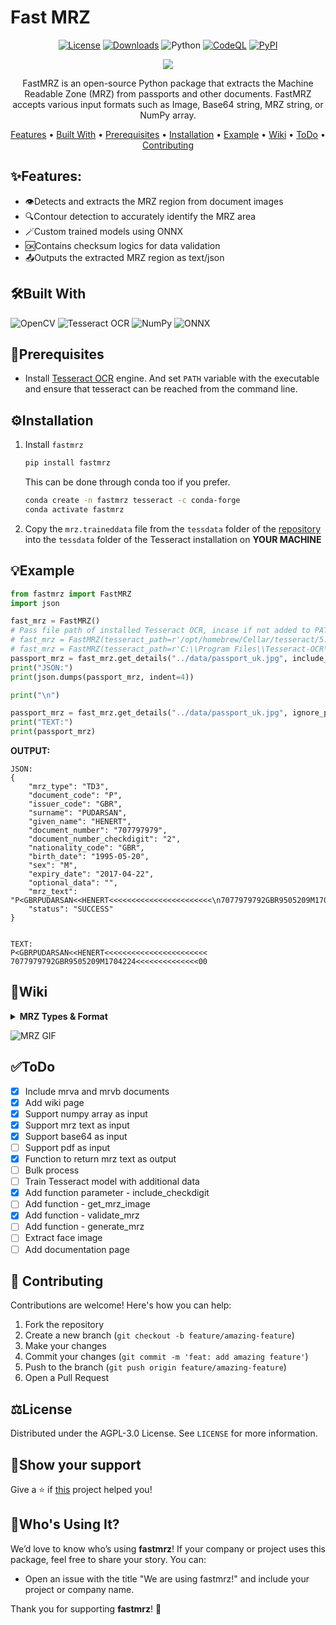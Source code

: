 # Fast MRZ

<div align="center">

[![License](https://img.shields.io/badge/license-AGPL%203.0-34D058?color=blue)](https://github.com/sivakumar-mahalingam/fastmrz/blob/main/LICENSE)
[![Downloads](https://static.pepy.tech/badge/fastmrz)](https://pypistats.org/packages/fastmrz)
![Python](https://img.shields.io/badge/python-3.8+-blue?logo=python&logoColor=959DA5)
[![CodeQL](https://github.com/sivakumar-mahalingam/fastmrz/actions/workflows/codeql.yml/badge.svg)](https://github.com/sivakumar-mahalingam/fastmrz/actions/workflows/codeql.yml)
[![PyPI](https://img.shields.io/pypi/v/fastmrz.svg?logo=pypi&logoColor=959DA5&color=blue)](https://pypi.org/project/fastmrz/)

<a href="https://github.com/sivakumar-mahalingam/fastmrz/" target="_blank">
    <img src="https://raw.githubusercontent.com/sivakumar-mahalingam/fastmrz/main/docs/FastMRZ.png" target="_blank" />
</a>

FastMRZ is an open-source Python package that extracts the Machine Readable Zone (MRZ) from passports and other documents. FastMRZ accepts various input formats such as Image, Base64 string, MRZ string, or NumPy array. 

[Features](#features) •
[Built With](#built-with) •
[Prerequisites](#prerequisites) •
[Installation](#installation) •
[Example](#example) •
[Wiki](#wiki) •
[ToDo](#todo) •
[Contributing](#contributing)

</div>

## ️✨Features:

- 👁️Detects and extracts the MRZ region from document images
- ️🔍Contour detection to accurately identify the MRZ area
- 🪄Custom trained models using ONNX 
- 🆗Contains checksum logics for data validation
- 📤Outputs the extracted MRZ region as text/json


## 🛠️Built With

![OpenCV](https://img.shields.io/badge/OpenCV-27338e?style=for-the-badge&logo=OpenCV&logoColor=white)
![Tesseract OCR](https://img.shields.io/badge/Tesseract%20OCR-0F9D58?style=for-the-badge&logo=google&logoColor=white)
![NumPy](https://img.shields.io/badge/numpy-316192?style=for-the-badge&logo=numpy&logoColor=white)
![ONNX](https://img.shields.io/badge/ONNX-7B7B7B?style=for-the-badge&logo=onnx&logoColor=white)

## 🚨Prerequisites
- Install [Tesseract OCR](https://tesseract-ocr.github.io/tessdoc/Installation.html) engine. And set `PATH` variable with the executable and ensure that tesseract can be reached from the command line. 

## ⚙️Installation

1. Install `fastmrz`
    ```bash
    pip install fastmrz
    ```
   This can be done through conda too if you prefer.

     ```bash
     conda create -n fastmrz tesseract -c conda-forge
     conda activate fastmrz
     ```

2. Copy  the `mrz.traineddata` file from the `tessdata` folder of the [repository](https://github.com/sivakumar-mahalingam/fastmrz/raw/main/tessdata/mrz.traineddata) into the `tessdata` folder of the Tesseract installation on **YOUR MACHINE**

## 💡Example

```Python
from fastmrz import FastMRZ
import json

fast_mrz = FastMRZ()
# Pass file path of installed Tesseract OCR, incase if not added to PATH variable
# fast_mrz = FastMRZ(tesseract_path=r'/opt/homebrew/Cellar/tesseract/5.3.4_1/bin/tesseract') # Default path in Mac
# fast_mrz = FastMRZ(tesseract_path=r'C:\\Program Files\\Tesseract-OCR\\tesseract.exe') # Default path in Windows
passport_mrz = fast_mrz.get_details("../data/passport_uk.jpg", include_checkdigit=False)
print("JSON:")
print(json.dumps(passport_mrz, indent=4))

print("\n")

passport_mrz = fast_mrz.get_details("../data/passport_uk.jpg", ignore_parse=True)
print("TEXT:")
print(passport_mrz)
```

**OUTPUT:**
```Console
JSON:
{
    "mrz_type": "TD3",
    "document_code": "P",
    "issuer_code": "GBR",
    "surname": "PUDARSAN",
    "given_name": "HENERT",
    "document_number": "707797979",
    "document_number_checkdigit": "2",
    "nationality_code": "GBR",
    "birth_date": "1995-05-20",
    "sex": "M",
    "expiry_date": "2017-04-22",
    "optional_data": "",
    "mrz_text": "P<GBRPUDARSAN<<HENERT<<<<<<<<<<<<<<<<<<<<<<<\n7077979792GBR9505209M1704224<<<<<<<<<<<<<<00",
    "status": "SUCCESS"
}


TEXT:
P<GBRPUDARSAN<<HENERT<<<<<<<<<<<<<<<<<<<<<<<
7077979792GBR9505209M1704224<<<<<<<<<<<<<<00
```

## 📃Wiki

<details>
    <summary><b>MRZ Types & Format</b></summary>

The standard for MRZ code is strictly regulated and has to comply with [Doc 9303](https://www.icao.int/publications/pages/publication.aspx?docnum=9303). Machine Readable Travel Documents published by the International Civil Aviation Organization.

There are currently several types of ICAO standard machine-readable zones, which vary in the number of lines and characters in each line:

- TD-1 (e.g. citizen’s identification card, EU ID card, US Green Card): consists of 3 lines, 30 characters each.
- TD-2 (e.g. Romania ID, old type of German ID), and MRV-B (machine-readable visas type B — e.g. Schengen visa): consists of 2 lines, 36 characters each.
- TD-3 (all international passports, also known as MRP), and MRV-A (machine-readable visas type A — issued by the USA, Japan, China, and others): consist of 2 lines, 44 characters each.

Now, based on the example of a national passport, let us take a closer look at the MRZ composition.

![MRZ fields distribution](https://raw.githubusercontent.com/sivakumar-mahalingam/fastmrz/main/docs/mrz_fields_distribution.png)

</details>

![MRZ GIF](https://raw.githubusercontent.com/sivakumar-mahalingam/fastmrz/main/docs/mrz.gif)

## ✅ToDo

- [x] Include mrva and mrvb documents
- [x] Add wiki page
- [x] Support numpy array as input
- [x] Support mrz text as input
- [x] Support base64 as input
- [ ] Support pdf as input
- [x] Function to return mrz text as output
- [ ] Bulk process
- [ ] Train Tesseract model with additional data
- [x] Add function parameter - include_checkdigit
- [ ] Add function - get_mrz_image
- [x] Add function - validate_mrz
- [ ] Add function - generate_mrz
- [ ] Extract face image
- [ ] Add documentation page

## 🤝 Contributing

Contributions are welcome! Here's how you can help:

1. Fork the repository
2. Create a new branch (`git checkout -b feature/amazing-feature`)
3. Make your changes
4. Commit your changes (`git commit -m 'feat: add amazing feature'`)
5. Push to the branch (`git push origin feature/amazing-feature`)
6. Open a Pull Request

## ⚖️License

Distributed under the AGPL-3.0 License. See `LICENSE` for more information.

## 🙏Show your support

Give a ⭐️ if <a href="https://github.com/sivakumar-mahalingam/fastmrz/">this</a> project helped you!

## 🚀Who's Using It?

We’d love to know who’s using **fastmrz**! If your company or project uses this package, feel free to share your story. You can:

- Open an issue with the title "We are using fastmrz!" and include your project or company name.

Thank you for supporting **fastmrz**! 🤟


